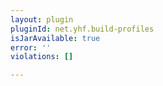 ```yaml
---
layout: plugin
pluginId: net.yhf.build-profiles
isJarAvailable: true
error: ''
violations: []

---
```

